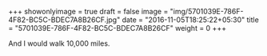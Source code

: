 +++
showonlyimage = true
draft = false
image = "img/5701039E-786F-4F82-BC5C-BDEC7A8B26CF.jpg"
date = "2016-11-05T18:25:22+05:30"
title = "5701039E-786F-4F82-BC5C-BDEC7A8B26CF"
weight = 0
+++

And I would walk 10,000 miles.

